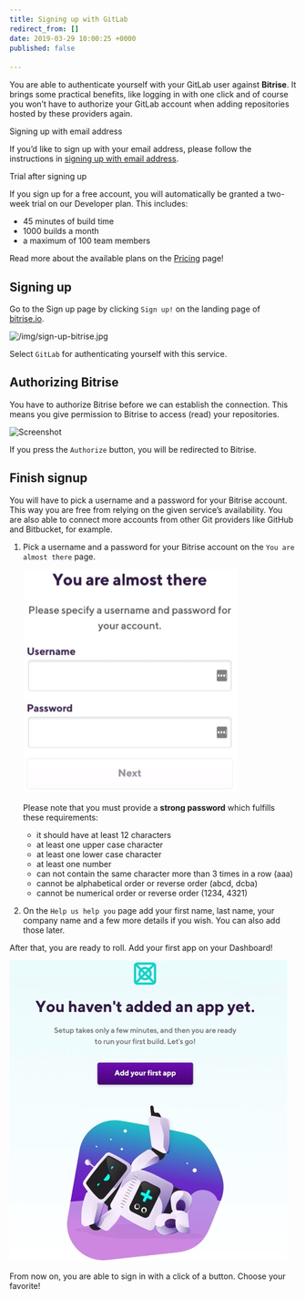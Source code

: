 ```yaml
---
title: Signing up with GitLab
redirect_from: []
date: 2019-03-29 10:00:25 +0000
published: false

---
```

You are able to authenticate yourself with your GitLab user against **Bitrise**. It brings some practical benefits, like logging in with one click and of course you won’t have to authorize your GitLab account when adding repositories hosted by these providers again.

Signing up with email address

If you’d like to sign up with your email address, please follow the instructions in [signing up with email address](https://yv69yaruhkt48w.preview.forestry.io/getting-started/signing-up/signing-up-with-email).

Trial after signing up

If you sign up for a free account, you will automatically be granted a two-week trial on our Developer plan. This includes:

* 45 minutes of build time
* 1000 builds a month
* a maximum of 100 team members

Read more about the available plans on the [Pricing](https://www.bitrise.io/pricing/teams) page!

## Signing up

Go to the Sign up page by clicking `Sign up!` on the landing page of [bitrise.io](https://bitrise.io/).

![/img/sign-up-bitrise.jpg](https://app.forestry.io/sites/yv69yaruhkt48w/body-media//img/sign-up-bitrise.jpg)

Select `GitLab` for authenticating yourself with this service.

## Authorizing Bitrise

You have to authorize Bitrise before we can establish the connection. This means you give permission to Bitrise to access (read) your repositories.

![Screenshot](https://yv69yaruhkt48w.preview.forestry.io/img/signing-up/gitlab_authorization.png)

If you press the `Authorize` button, you will be redirected to Bitrise.

## Finish signup

You will have to pick a username and a password for your Bitrise account. This way you are free from relying on the given service’s availability. You are also able to connect more accounts from other Git providers like GitHub and Bitbucket, for example.

1. Pick a username and a password for your Bitrise account on the `You are almost there` page.

   ![](/img/you-re-almost-there.jpg)

   Please note that you must provide a **strong password** which fulfills these requirements:
   * it should have at least 12 characters
   * at least one upper case character
   * at least one lower case character
   * at least one number
   * can not contain the same character more than 3 times in a row (aaa)
   * cannot be alphabetical order or reverse order (abcd, dcba)
   * cannot be numerical order or reverse order (1234, 4321)
2. On the `Help us help you` page add your first name, last name, your company name and a few more details if you wish. You can also add those later.

After that, you are ready to roll. Add your first app on your Dashboard!

![](/img/add-your-first-app.jpg)

From now on, you are able to sign in with a click of a button. Choose your favorite!